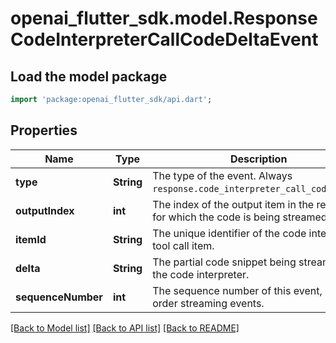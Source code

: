 # openai_flutter_sdk.model.ResponseCodeInterpreterCallCodeDeltaEvent

## Load the model package
```dart
import 'package:openai_flutter_sdk/api.dart';
```

## Properties
Name | Type | Description | Notes
------------ | ------------- | ------------- | -------------
**type** | **String** | The type of the event. Always `response.code_interpreter_call_code.delta`. | 
**outputIndex** | **int** | The index of the output item in the response for which the code is being streamed. | 
**itemId** | **String** | The unique identifier of the code interpreter tool call item. | 
**delta** | **String** | The partial code snippet being streamed by the code interpreter. | 
**sequenceNumber** | **int** | The sequence number of this event, used to order streaming events. | 

[[Back to Model list]](../README.md#documentation-for-models) [[Back to API list]](../README.md#documentation-for-api-endpoints) [[Back to README]](../README.md)


